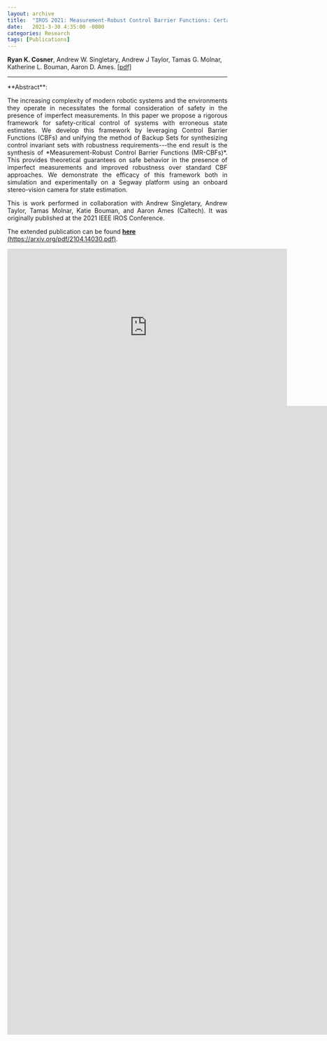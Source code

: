 ```yaml
---
layout: archive
title:  "IROS 2021: Measurement-Robust Control Barrier Functions: Certainty in Safety with Uncertainty in State"
date:   2021-3-30 4:35:00 -0800
categories: Research
tags: [Publications]
---
```

**Ryan K. Cosner**, Andrew W. Singletary, Andrew J Taylor, Tamas G. Molnar, Katherine L. Bouman, Aaron D. Ames. [[pdf]](https://arxiv.org/pdf/2104.14030.pdf)




<hr>
**Abstract**: 
<p align="justify">
The increasing complexity of modern robotic systems and the environments they operate in necessitates the formal consideration of safety in the presence of imperfect measurements. In this paper we propose a rigorous framework for safety-critical control of systems with erroneous state estimates. We develop this framework by leveraging Control Barrier Functions (CBFs) and unifying the method of Backup Sets for synthesizing control invariant sets with robustness requirements---the end result is the synthesis of *Measurement-Robust Control Barrier Functions (MR-CBFs)*.
This provides theoretical guarantees on safe behavior in the presence of imperfect measurements and improved robustness over standard CBF approaches. We demonstrate the efficacy of this framework both in simulation and experimentally on a Segway platform using an onboard stereo-vision camera for state estimation.
</p>

<p align="justify">
This is work performed in collaboration with Andrew Singletary, Andrew Taylor, Tamas Molnar, Katie Bouman, and Aaron Ames (Caltech). It was originally published at the 2021 IEEE IROS Conference. 
</p>

The extended publication can be found [**here**](https://arxiv.org/pdf/2104.14030.pdf) [(https://arxiv.org/pdf/2104.14030.pdf)](https://arxiv.org/pdf/2104.14030.pdf).


<iframe src="https://player.vimeo.com/video/618342367?h=dc28eec41b&amp;badge=0&amp;autopause=0&amp;player_id=0&amp;app_id=58479" width="640" height="360" frameborder="0" allow="autoplay; fullscreen; picture-in-picture" allowfullscreen title="MRCBF_IROS_VIDEO"></iframe>

<iframe src="https://player.vimeo.com/video/520247516?h=9994cd748c&amp;badge=0&amp;autopause=0&amp;player_id=0&amp;app_id=58479" width="2562" height="1440" frameborder="0" allow="autoplay; fullscreen; picture-in-picture" allowfullscreen title="Measurement-Robust Control Barrier  Functions: Certainty in  Safety with Uncertainty  in State"></iframe>